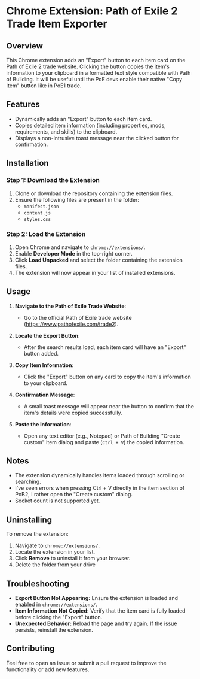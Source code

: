 # Chrome Extension: Path of Exile 2 Trade Item Exporter

## Overview
This Chrome extension adds an "Export" button to each item card on the Path of Exile 2 trade website. Clicking the button copies the item's information to your clipboard in a formatted text style compatible with Path of Building.
It will be useful until the PoE devs enable their native "Copy Item" button like in PoE1 trade.

## Features
- Dynamically adds an "Export" button to each item card.
- Copies detailed item information (including properties, mods, requirements, and skills) to the clipboard.
- Displays a non-intrusive toast message near the clicked button for confirmation.

## Installation

### Step 1: Download the Extension
1. Clone or download the repository containing the extension files.
2. Ensure the following files are present in the folder:
   - `manifest.json`
   - `content.js`
   - `styles.css`

### Step 2: Load the Extension
1. Open Chrome and navigate to `chrome://extensions/`.
2. Enable **Developer Mode** in the top-right corner.
3. Click **Load Unpacked** and select the folder containing the extension files.
4. The extension will now appear in your list of installed extensions.

## Usage

1. **Navigate to the Path of Exile Trade Website**:
   - Go to the official Path of Exile trade website (https://www.pathofexile.com/trade2).

2. **Locate the Export Button**:
   - After the search results load, each item card will have an "Export" button added.

3. **Copy Item Information**:
   - Click the "Export" button on any card to copy the item's information to your clipboard.

4. **Confirmation Message**:
   - A small toast message will appear near the button to confirm that the item's details were copied successfully.

5. **Paste the Information**:
   - Open any text editor (e.g., Notepad) or Path of Building "Create custom" item dialog and paste (`Ctrl + V`) the copied information.

## Notes
- The extension dynamically handles items loaded through scrolling or searching.
- I've seen errors when pressing Ctrl + V directly in the item section of PoB2, I rather open the "Create custom" dialog.
- Socket count is not supported yet.

## Uninstalling
To remove the extension:
1. Navigate to `chrome://extensions/`.
2. Locate the extension in your list.
3. Click **Remove** to uninstall it from your browser.
4. Delete the folder from your drive

## Troubleshooting
- **Export Button Not Appearing:** Ensure the extension is loaded and enabled in `chrome://extensions/`.
- **Item Information Not Copied:** Verify that the item card is fully loaded before clicking the "Export" button.
- **Unexpected Behavior:** Reload the page and try again. If the issue persists, reinstall the extension.

## Contributing
Feel free to open an issue or submit a pull request to improve the functionality or add new features.

